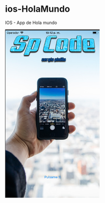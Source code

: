 # ios-HolaMundo
IOS - App de Hola mundo 

![alt text](https://github.com/sbpinilla/ios-HolaMundo/blob/master/img/Captura%20de%20pantalla%202017-12-26%20a%20la(s)%2010.12.31%20p.m..png)

